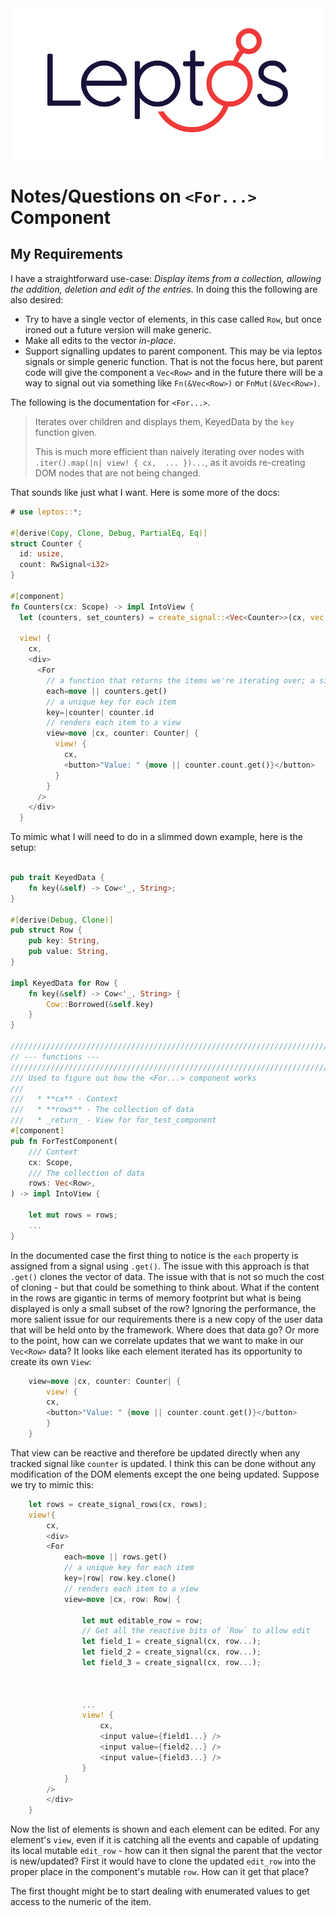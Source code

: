 <picture>
    <source srcset="https://raw.githubusercontent.com/leptos-rs/leptos/main/docs/logos/Leptos_logo_Solid_White.svg" media="(prefers-color-scheme: dark)">
    <img src="https://raw.githubusercontent.com/leptos-rs/leptos/main/docs/logos/Leptos_logo_RGB.svg" alt="Leptos Logo">
</picture>

# Notes/Questions on `<For...>` Component

## My Requirements

I have a straightforward use-case: _Display items from a collection, allowing
the addition, deletion and edit of the entries._ In doing this the following are
also desired:

- Try to have a single vector of elements, in this case called `Row`, but once
  ironed out a future version will make generic.
- Make all edits to the vector _in-place_.
- Support signalling updates to parent component. This may be via leptos signals
  or simple generic function. That is not the focus here, but parent code will
  give the component a `Vec<Row>` and in the future there will be a way to
  signal out via something like `Fn(&Vec<Row>)` or `FnMut(&Vec<Row>)`.

The following is the documentation for `<For...>`.

> Iterates over children and displays them, KeyedData by the `key` function given.
>
> This is much more efficient than naively iterating over nodes with
> `.iter().map(|n| view! { cx,  ... })...`,
> as it avoids re-creating DOM nodes that are not being changed.
>

That sounds like just what I want. Here is some more of the docs:

```rust
# use leptos::*;

#[derive(Copy, Clone, Debug, PartialEq, Eq)]
struct Counter {
  id: usize,
  count: RwSignal<i32>
}

#[component]
fn Counters(cx: Scope) -> impl IntoView {
  let (counters, set_counters) = create_signal::<Vec<Counter>>(cx, vec![]);

  view! {
    cx,
    <div>
      <For
        // a function that returns the items we're iterating over; a signal is fine
        each=move || counters.get()
        // a unique key for each item
        key=|counter| counter.id
        // renders each item to a view
        view=move |cx, counter: Counter| {
          view! {
            cx,
            <button>"Value: " {move || counter.count.get()}</button>
          }
        }
      />
    </div>
  }
```

To mimic what I will need to do in a slimmed down example, here is the setup:

```rust

pub trait KeyedData {
    fn key(&self) -> Cow<'_, String>;
}

#[derive(Debug, Clone)]
pub struct Row {
    pub key: String,
    pub value: String,
}

impl KeyedData for Row {
    fn key(&self) -> Cow<'_, String> {
        Cow::Borrowed(&self.key)
    }
}

////////////////////////////////////////////////////////////////////////////////////
// --- functions ---
////////////////////////////////////////////////////////////////////////////////////
/// Used to figure out how the <For...> component works
///
///   * **cx** - Context
///   * **rows** - The collection of data
///   * _return_ - View for for_test_component
#[component]
pub fn ForTestComponent(
    /// Context
    cx: Scope,
    /// The collection of data
    rows: Vec<Row>,
) -> impl IntoView {

    let mut rows = rows;
    ...
}
```


In the documented case the first thing to notice is the `each` property is
assigned from a signal using `.get()`. The issue with this approach is that
`.get()` clones the vector of data. The issue with that is not so much the cost
of cloning - but that could be something to think about. What if the content in
the rows are gigantic in terms of memory footprint but what is being displayed
is only a small subset of the row? Ignoring the performance, the more salient
issue for our requirements there is a new copy of the user data that will be
held onto by the framework. Where does that data go? Or more to the point, how
can we correlate updates that we want to make in our `Vec<Row>` data? It looks
like each element iterated has its opportunity to create its own `View`:

```rust
    view=move |cx, counter: Counter| {
        view! {
        cx,
        <button>"Value: " {move || counter.count.get()}</button>
        }
    }
```

That view can be reactive and therefore be updated directly when any tracked
signal like `counter` is updated. I think this can be done without any
modification of the DOM elements except the one being updated. Suppose we try to
mimic this: 

```rust
    let rows = create_signal_rows(cx, rows);
    view!{
        cx,
        <div>
        <For
            each=move || rows.get()
            // a unique key for each item
            key=|row| row.key.clone()
            // renders each item to a view
            view=move |cx, row: Row| {

                let mut editable_row = row;
                // Get all the reactive bits of `Row` to allow edit
                let field_1 = create_signal(cx, row...);
                let field_2 = create_signal(cx, row...);
                let field_3 = create_signal(cx, row...);



                ...
                view! {
                    cx,
                    <input value={field1...} />
                    <input value={field2...} />
                    <input value={field3...} />
                }
            }
        />
        </div>
    }
```

Now the list of elements is shown and each element can be edited. For any
element's `view`, even if it is catching all the events and capable of updating
its local mutable `edit_row` - how can it then signal the parent that the vector
is new/updated? First it would have to clone the updated `edit_row` into the
proper place in the component's mutable `row`. How can it get that place?

The first thought might be to start dealing with enumerated values to get access
to the numeric of the item.



